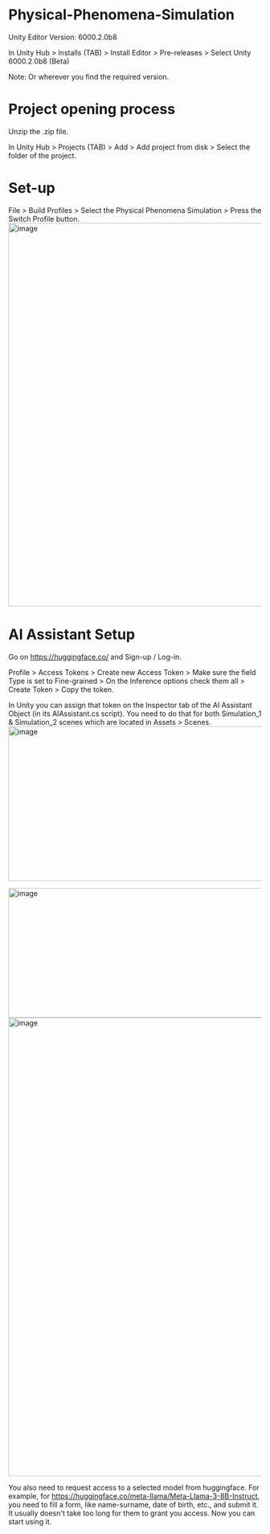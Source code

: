 # Physical-Phenomena-Simulation

Unity Editor Version: 6000.2.0b8

In Unity Hub > Installs (TAB) > Install Editor > Pre-releases > Select Unity 6000.2.0b8 (Beta)

Note: Or wherever you find the required version.

# Project opening process

Unzip the .zip file.

In Unity Hub > Projects (TAB) > Add > Add project from disk > Select the folder of the project.


# Set-up

File > Build Profiles > Select the Physical Phenomena Simulation > Press the Switch Profile button.
<img width="912" height="763" alt="image" src="https://github.com/user-attachments/assets/d7db6951-950c-49ec-a149-7abdc73bd0aa" />


#  AI Assistant Setup

Go on https://huggingface.co/ and Sign-up / Log-in. 

Profile > Access Tokens > Create new Access Token > Make sure the field Type is set to Fine-grained > On the Inference options check them all > Create Token > Copy the token.


In Unity you can assign that token on the Inspector tab of the AI Assistant Object (in its AIAssistant.cs script). You need to do that for both Simulation_1 & Simulation_2 scenes which are located in Assets > Scenes.
<img width="639" height="308" alt="image" src="https://github.com/user-attachments/assets/98b5201a-4912-4b09-acd8-6da8a4c1e02c" />

<img width="612" height="258" alt="image" src="https://github.com/user-attachments/assets/10ca6cad-08a2-4eb7-b382-63191d318808" />

<img width="612" height="913" alt="image" src="https://github.com/user-attachments/assets/577ccab8-bd1c-41b2-b7c2-7231fcc9cd91" />



You also need to request access to a selected model from huggingface. For example, for https://huggingface.co/meta-llama/Meta-Llama-3-8B-Instruct, you need to fill a form, like name-surname, date of birth, etc., and submit it. It usually doesn't take too long for them to grant you access. Now you can start using it.
